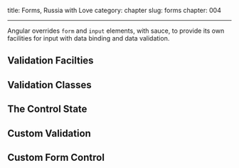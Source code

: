 title: Forms, Russia with Love
category: chapter
slug: forms
chapter: 004

---

Angular overrides ```form``` and ```input``` elements, with sauce, to provide
its own facilities for input with data binding and data validation.

## Validation Facilties

## Validation Classes

## The Control State

## Custom Validation

## Custom Form Control
